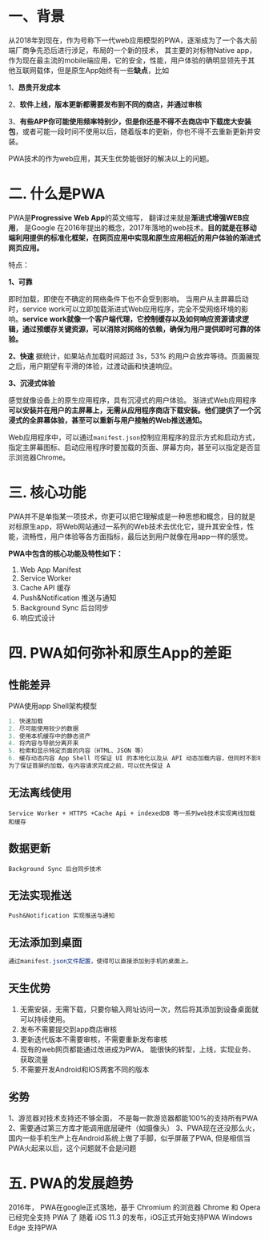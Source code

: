 # 一、背景

从2018年到现在，作为号称下一代web应用模型的PWA，逐渐成为了一个各大前端厂商争先恐后进行涉足，布局的一个新的技术， 其主要的对标物Native app，作为现在最主流的mobile端应用，它的安全，性能，用户体验的确明显领先于其他互联网载体，但是原生App始终有一些**缺点**，比如

1、**昂贵开发成本**

2、**软件上线，版本更新都需要发布到不同的商店，并通过审核**

3、**有些APP你可能使用频率特别少，但是你还是不得不去商店中下载庞大安装包**，或者可能一段时间不使用以后，随着版本的更新，你也不得不去重新更新并安装。

PWA技术的作为web应用，其天生优势能很好的解决以上的问题。



# 二. 什么是PWA

PWA是**Progressive Web App**的英文缩写， 翻译过来就是**渐进式增强WEB应用**， 是Google 在2016年提出的概念，2017年落地的web技术。**目的就是在移动端利用提供的标准化框架，在网页应用中实现和原生应用相近的用户体验的渐进式网页应用。**



特点：

**1、可靠**

即时加载，即使在不确定的网络条件下也不会受到影响。
当用户从主屏幕启动时，service work可以立即加载渐进式Web应用程序，完全不受网络环境的影响。**service work就像一个客户端代理，它控制缓存以及如何响应资源请求逻辑，通过预缓存关键资源，可以消除对网络的依赖，确保为用户提供即时可靠的体验。**



**2、快速**
据统计，如果站点加载时间超过 3s，53% 的用户会放弃等待。页面展现之后，用户期望有平滑的体验，过渡动画和快速响应。



**3、沉浸式体验**

感觉就像设备上的原生应用程序，具有沉浸式的用户体验。
渐进式Web应用程序**可以安装并在用户的主屏幕上，无需从应用程序商店下载安装。他们提供了一个沉浸式的全屏幕体验，甚至可以重新与用户接触的Web推送通知。**



Web应用程序中，可以通过`manifest.json`控制应用程序的显示方式和启动方式，指定主屏幕图标、启动应用程序时要加载的页面、屏幕方向，甚至可以指定是否显示浏览器Chrome。



# 三. 核心功能

PWA并不是单指某一项技术，你更可以把它理解成是一种思想和概念，目的就是对标原生app，将Web网站通过一系列的Web技术去优化它，提升其安全性，性能，流畅性，用户体验等各方面指标，最后达到用户就像在用app一样的感觉。

**PWA中包含的核心功能及特性如下：**

1. Web App Manifest
2. Service Worker
3. Cache API 缓存
4. Push&Notification 推送与通知
5. Background Sync 后台同步
6. 响应式设计



# 四. PWA如何弥补和原生App的差距

## 性能差异

PWA使用app Shell架构模型

```jsx
1. 快速加载
2. 尽可能使用较少的数据
3. 使用本机缓存中的静态资产
4. 将内容与导航分离开来
5. 检索和显示特定页面的内容（HTML、JSON 等）
6. 缓存动态内容 App Shell 可保证 UI 的本地化以及从 API 动态加载内容，但同时不影响网络的可链接性和可检测性。 用户下次访问您的应用时，应用会自动显示最新版本。无需在使用前下载新版本。
为了保证首屏的加载，在内容请求完成之前，可以优先保证 A
```



## 无法离线使用

```undefined
Service Worker + HTTPS +Cache Api + indexedDB 等一系列web技术实现离线加载和缓存
```



## 数据更新

```undefined
Background Sync 后台同步技术
```



## 无法实现推送

```undefined
Push&Notification 实现推送与通知
```



## 无法添加到桌面

```css
通过manifest.json文件配置，使得可以直接添加到手机的桌面上。
```



## 天生优势

1. 无需安装，无需下载，只要你输入网址访问一次，然后将其添加到设备桌面就可以持续使用。
2. 发布不需要提交到app商店审核
3. 更新迭代版本不需要审核，不需要重新发布审核
4. 现有的web网页都能通过改进成为PWA， 能很快的转型，上线，实现业务、获取流量
5. 不需要开发Android和IOS两套不同的版本



## 劣势

1、游览器对技术支持还不够全面， 不是每一款游览器都能100%的支持所有PWA
2、需要通过第三方库才能调用底层硬件（如摄像头）
3、PWA现在还没那么火，国内一些手机生产上在Android系统上做了手脚，似乎屏蔽了PWA, 但是相信当PWA火起来以后，这个问题就不会是问题



# 五. PWA的发展趋势

2016年， PWA在google正式落地，基于 Chromium 的浏览器 Chrome 和 Opera 已经完全支持 PWA 了
随着 iOS 11.3 的发布，iOS正式开始支持PWA
Windows Edge 支持PWA